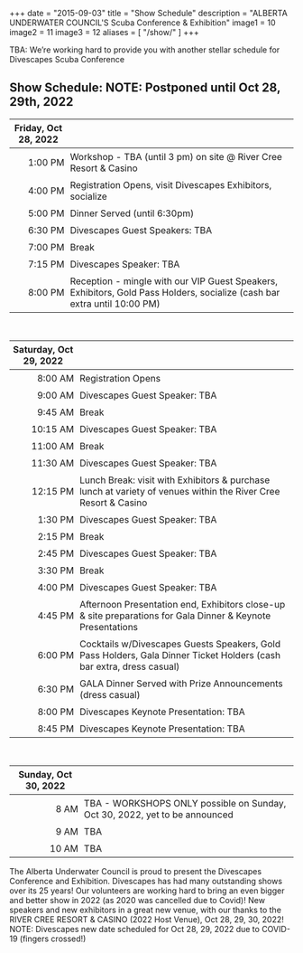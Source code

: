 +++
date        = "2015-09-03"
title       = "Show Schedule"
description = "ALBERTA UNDERWATER COUNCIL'S Scuba Conference &amp; Exhibition"
image1 = 10
image2 = 11
image3 = 12
aliases = [
  "/show/"
]
+++

TBA: We’re working hard to provide you with another stellar schedule for Divescapes Scuba Conference 
<h2>Show Schedule: NOTE: Postponed until Oct 28, 29th, 2022 </h2>

<style type="text/css">
th, td { padding: 5px; }
</style>

<table>
<thead>
<tr>
<th><strong>Friday, Oct 28, 2022 </strong></th>
<th></th></tr>
</thead>
<tbody>
<tr><td align="right">1:00 PM</td><td>Workshop - TBA (until 3 pm) on site @ River Cree Resort & Casino</td></tr>
<tr><td align="right">4:00 PM</td><td>Registration Opens, visit Divescapes Exhibitors, socialize</td></tr>
<tr><td align="right">5:00 PM</td><td>Dinner Served (until 6:30pm)</td></tr>
<tr><td align="right">6:30 PM</td><td>Divescapes Guest Speakers: TBA</td></tr>
<tr><td align="right">7:00 PM</td><td>Break</td></tr>
<tr><td align="right">7:15 PM</td><td>Divescapes Speaker: TBA</td></tr>
<tr><td align="right">8:00 PM</td><td>Reception - mingle with our VIP Guest Speakers, Exhibitors, Gold Pass Holders, socialize (cash bar extra until 10:00 PM)</td></tr>
</tbody>
</table>
<br/>
<table>
<thead>
<tr>
<th><strong>Saturday, Oct 29, 2022 </strong></th>
<th></th></tr>
</thead>
<tbody>
<tr><td align="right">8:00 AM</td><td>Registration Opens</td></tr>
<tr><td align="right">9:00 AM</td><td>Divescapes Guest Speaker: TBA</td></tr>
<tr><td align="right">9:45 AM</td><td>Break</td></tr>
<tr><td align="right">10:15 AM</td><td>Divescapes Guest Speaker: TBA</td></tr>
<tr><td align="right">11:00 AM</td><td>Break</td></tr>
<tr><td align="right">11:30 AM</td><td>Divescapes Guest Speaker: TBA</td></tr>
<tr><td align="right">12:15 PM</td><td>Lunch Break: visit with Exhibitors &amp; purchase lunch at variety of venues within the River Cree Resort & Casino</td></tr>
<tr><td align="right">1:30 PM</td><td>Divescapes Guest Speaker: TBA</td></tr>
<tr><td align="right">2:15 PM</td><td>Break</td></tr>
<tr><td align="right">2:45 PM</td><td>Divescapes Guest Speaker: TBA</td></tr>
<tr><td align="right">3:30 PM</td><td>Break</td></tr>
<tr><td align="right">4:00 PM</td><td>Divescapes Guest Speaker: TBA</td></tr>
<tr><td align="right">4:45 PM</td><td>Afternoon Presentation end, Exhibitors close-up &amp; site preparations for Gala Dinner &amp; Keynote Presentations</td></tr>
<tr><td align="right">6:00 PM</td><td>Cocktails w/Divescapes Guests Speakers, Gold Pass Holders, Gala Dinner Ticket Holders (cash bar extra, dress casual)</td></tr>
<tr><td align="right">6:30 PM</td><td>GALA Dinner Served with Prize Announcements (dress casual)</td></tr>
<tr><td align="right">8:00 PM</td><td>Divescapes Keynote Presentation: TBA
<tr><td align="right">8:45 PM</td><td>Divescapes Keynote Presentation: TBA</td></tr>
</tbody>
</table>
<br/>
<table>
<thead>
<tr>
<th><strong>Sunday, Oct 30, 2022 </strong></th>
<th></th></tr>
</thead>
<tbody>
<tr><td align="right">8 AM</td><td>TBA - WORKSHOPS ONLY possible on Sunday, Oct 30, 2022, yet to be announced</td></tr>
<tr><td align="right">9 AM</td><td>TBA
<tr><td align="right">10 AM</td><td>TBA
</tbody>
</table>

The Alberta Underwater Council is proud to present the Divescapes Conference and Exhibition. Divescapes has had many outstanding shows over its 25 years!  Our volunteers are working hard to bring an even bigger and better show in 2022 (as 2020 was cancelled due to Covid)! New speakers and new exhibitors in a great new venue, with our thanks to the RIVER CREE RESORT & CASINO (2022 Host Venue), Oct 28, 29, 30, 2022! 
NOTE: Divescapes new date scheduled for Oct 28, 29, 2022 due to COVID-19 (fingers crossed!)
